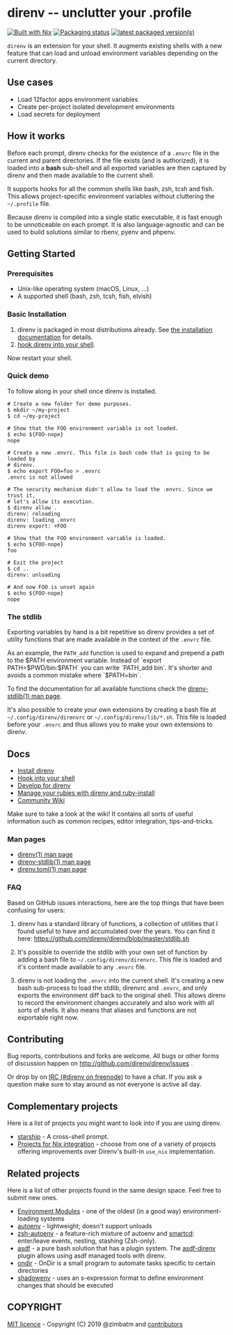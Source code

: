 direnv -- unclutter your .profile
=================================

[![Built with Nix](https://builtwithnix.org/badge.svg)](https://builtwithnix.org)
[![Packaging status](https://repology.org/badge/tiny-repos/direnv.svg)](https://repology.org/project/direnv/versions)
[![latest packaged version(s)](https://repology.org/badge/latest-versions/direnv.svg)](https://repology.org/project/direnv/versions)

`direnv` is an extension for your shell. It augments existing shells with a
new feature that can load and unload environment variables depending on the
current directory.

## Use cases

* Load 12factor apps environment variables
* Create per-project isolated development environments
* Load secrets for deployment

## How it works

Before each prompt, direnv checks for the existence of a `.envrc` file in the
current and parent directories. If the file exists (and is authorized), it is
loaded into a **bash** sub-shell and all exported variables are then captured
by direnv and then made available to the current shell.

It supports hooks for all the common shells like bash, zsh, tcsh and fish.
This allows project-specific environment variables without cluttering the
`~/.profile` file.

Because direnv is compiled into a single static executable, it is fast enough
to be unnoticeable on each prompt. It is also language-agnostic and can be
used to build solutions similar to rbenv, pyenv and phpenv.

## Getting Started

### Prerequisites

* Unix-like operating system (macOS, Linux, ...)
* A supported shell (bash, zsh, tcsh, fish, elvish)

### Basic Installation

1. direnv is packaged in most distributions already. See [the installation documentation](docs/installation.md) for details.
2. [hook direnv into your shell](docs/hook.md).

Now restart your shell.

### Quick demo

To follow along in your shell once direnv is installed.

```shell
# Create a new folder for demo purposes.
$ mkdir ~/my-project
$ cd ~/my-project

# Show that the FOO environment variable is not loaded.
$ echo ${FOO-nope}
nope

# Create a new .envrc. This file is bash code that is going to be loaded by
# direnv.
$ echo export FOO=foo > .envrc
.envrc is not allowed

# The security mechanism didn't allow to load the .envrc. Since we trust it,
# let's allow its execution.
$ direnv allow .
direnv: reloading
direnv: loading .envrc
direnv export: +FOO

# Show that the FOO environment variable is loaded.
$ echo ${FOO-nope}
foo

# Exit the project
$ cd ..
direnv: unloading

# And now FOO is unset again
$ echo ${FOO-nope}
nope
```

### The stdlib

Exporting variables by hand is a bit repetitive so direnv provides a set of
utility functions that are made available in the context of the `.envrc` file.

As an example, the `PATH_add` function is used to expand and prepend a path to
the $PATH environment variable. Instead of `export PATH=$PWD/bin:$PATH` you
can write `PATH_add bin`. It's shorter and avoids a common mistake where
`$PATH=bin`.

To find the documentation for all available functions check the
[direnv-stdlib(1) man page](man/direnv-stdlib.1.md).

It's also possible to create your own extensions by creating a bash file at
`~/.config/direnv/direnvrc` or `~/.config/direnv/lib/*.sh`. This file is
loaded before your `.envrc` and thus allows you to make your own extensions to
direnv.

## Docs

* [Install direnv](docs/installation.md)
* [Hook into your shell](docs/hook.md)
* [Develop for direnv](docs/development.md)
* [Manage your rubies with direnv and ruby-install](docs/ruby.md)
* [Community Wiki](https://github.com/direnv/direnv/wiki)

Make sure to take a look at the wiki! It contains all sorts of useful
information such as common recipes, editor integration, tips-and-tricks.

### Man pages

* [direnv(1) man page](man/direnv.1.md)
* [direnv-stdlib(1) man page](man/direnv-stdlib.1.md)
* [direnv.toml(1) man page](man/direnv.toml.1.md)

### FAQ

Based on GitHub issues interactions, here are the top things that have been
confusing for users:

1. direnv has a standard library of functions, a collection of utilities that
   I found useful to have and accumulated over the years. You can find it
   here: https://github.com/direnv/direnv/blob/master/stdlib.sh

2. It's possible to override the stdlib with your own set of function by
   adding a bash file to `~/.config/direnv/direnvrc`. This file is loaded and
   it's content made available to any `.envrc` file.

3. direnv is not loading the `.envrc` into the current shell. It's creating a
   new bash sub-process to load the stdlib, direnvrc and `.envrc`, and only
   exports the environment diff back to the original shell. This allows direnv
   to record the environment changes accurately and also work with all sorts
   of shells. It also means that aliases and functions are not exportable
   right now.

## Contributing

Bug reports, contributions and forks are welcome. All bugs or other forms of
discussion happen on http://github.com/direnv/direnv/issues .

Or drop by on [IRC (#direnv on freenode)](irc://irc.freenode.net/#direnv) to
have a chat. If you ask a question make sure to stay around as not everyone is
active all day.

## Complementary projects

Here is a list of projects you might want to look into if you are using direnv.

* [starship](https://starship.rs/) - A cross-shell prompt.
* [Projects for Nix integration](https://github.com/direnv/direnv/wiki/Nix) - choose from one of a variety of projects offering improvements over Direnv's built-in `use_nix` implementation.

## Related projects

Here is a list of other projects found in the same design space. Feel free to
submit new ones.

* [Environment Modules](http://modules.sourceforge.net/) - one of the oldest (in a good way) environment-loading systems
* [autoenv](https://github.com/kennethreitz/autoenv) - lightweight; doesn't support unloads
* [zsh-autoenv](https://github.com/Tarrasch/zsh-autoenv) - a feature-rich mixture of autoenv and [smartcd](https://github.com/cxreg/smartcd): enter/leave events, nesting, stashing (Zsh-only).
* [asdf](https://github.com/asdf-vm/asdf) - a pure bash solution that has a plugin system. The [asdf-direnv](https://github.com/asdf-community/asdf-direnv) plugin allows using asdf managed tools with direnv.
* [ondir](https://github.com/alecthomas/ondir) - OnDir is a small program to automate tasks specific to certain directories
* [shadowenv](https://shopify.github.io/shadowenv/) - uses an s-expression format to define environment changes that should be executed

## COPYRIGHT

[MIT licence](LICENSE) - Copyright (C) 2019 @zimbatm and [contributors](https://github.com/direnv/direnv/graphs/contributors)
